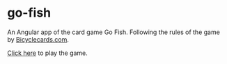 # go-fish
An Angular app of the card game Go Fish. Following the rules of the game by [Bicyclecards.com](https://bicyclecards.com/how-to-play/go-fish).

[Click here](https://www.ryanmontville.com/go-fish/) to play the game.


